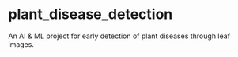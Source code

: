 # plant_disease_detection
 An AI & ML project for early detection of plant diseases through leaf images.
